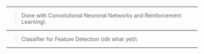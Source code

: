 ___
> Done with Convolutional Neuronal Networks and Reinforcement Learning\
___
> Classifier for Feature Detection (idk what yet)\
___
